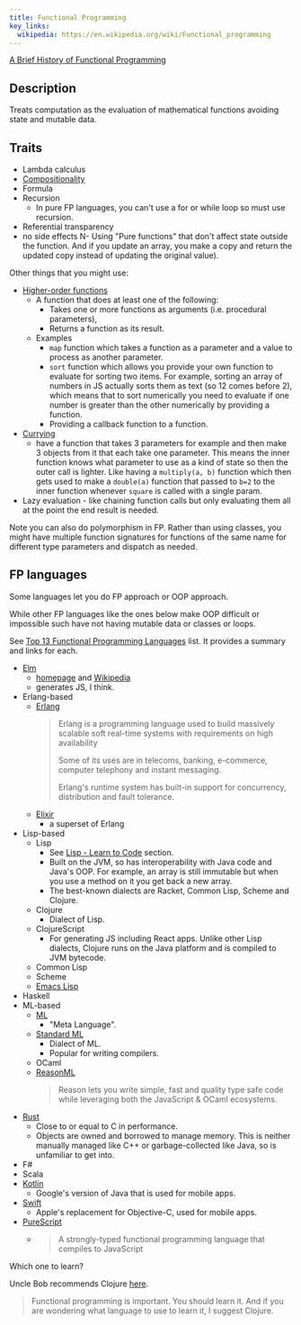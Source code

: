 ```yaml
---
title: Functional Programming
key_links:
  wikipedia: https://en.wikipedia.org/wiki/Functional_programming
---
```



[A Brief History of Functional Programming](http://www.cse.psu.edu/~gxt29//historyOfFP/historyOfFP.html)


## Description

Treats computation as the evaluation of mathematical functions avoiding state and mutable data.


## Traits

- Lambda calculus
- [Compositionality](https://en.m.wikipedia.org/wiki/Function_composition_(computer_science))
- Formula
- Recursion
    - In pure FP languages, you can't use a for or while loop so must use recursion.
- Referential transparency
- no side effects
  N- Using "Pure functions" that don't affect state outside the function. And if you update an array, you make a copy and return the updated copy instead of updating the original value).

Other things that you might use:

- [Higher-order functions](https://en.m.wikipedia.org/wiki/Higher-order_function)
    - A function that does at least one of the following:
       - Takes one or more functions as arguments (i.e. procedural parameters),
       - Returns a function as its result.
    - Examples
        - `map` function which takes a function as a parameter and a value to process as another parameter.
        - `sort` function which allows you provide your own function to evaluate for sorting two items. For example, sorting an array of numbers in JS actually sorts them as text (so 12 comes before 2), which means that to sort numerically you need to evaluate if one number is greater than the other numerically by providing a function.
        - Providing a callback function to a function.
- [Currying](https://en.m.wikipedia.org/wiki/Currying)
    - have a function that takes 3 parameters for example and then make 3 objects from it that each take one parameter. This means the inner function knows what parameter to use as a kind of state so then the outer call is lighter. Like having a `multiply(a, b)` function which then gets used to make a `double(a)` function that passed to `b=2` to the inner function whenever `square` is called with a single param.
- Lazy evaluation - like chaining function calls but only evaluating them all at the point the end result is needed.

Note you can also do polymorphism in FP. Rather than using classes, you might have multiple function signatures for functions of the same name for different type parameters and dispatch as needed.


## FP languages

Some languages let you do FP approach or OOP approach.

While other FP languages like the ones below make OOP difficult or impossible such have not having mutable data or classes or loops.

See [Top 13 Functional Programming Languages](https://purelyfunctional.tv/functional-programming-languages/) list. It provides a summary and links for each.

- [Elm](https://github.com/MichaelCurrin/learn-to-code/tree/master/en/topics/scripting_languages/Elm)
    - [homepage](https://elm-lang.org/) and [Wikipedia](https://en.wikipedia.org/wiki/Elm_(programming_language))
    - generates JS, I think.
- Erlang-based
    - [Erlang](https://www.erlang.org/)
        > Erlang is a programming language used to build massively scalable soft real-time systems with requirements on high availability
        >
        > Some of its uses are in telecoms, banking, e-commerce, computer telephony and instant messaging.
        >
        > Erlang's runtime system has built-in support for concurrency, distribution and fault tolerance.
    - [Elixir](https://github.com/MichaelCurrin/learn-to-code/tree/master/en/topics/scripting_languages/Elixir)
        - a superset of Erlang
- Lisp-based
    - Lisp
        - See [Lisp - Learn to Code](https://github.com/MichaelCurrin/learn-to-code/tree/master/en/topics/scripting_languages/Lisp) section.
        - Built on the JVM, so has interoperability with Java code and Java's OOP. For example, an array is still immutable but when you use a method on it you get back a new array.
        - The best-known dialects are Racket, Common Lisp, Scheme and Clojure.
    - Clojure
        - Dialect of Lisp.
    - ClojureScript
        - For generating JS including React apps. Unlike other Lisp dialects, Clojure runs on the Java platform and is compiled to JVM bytecode.
    - Common Lisp
    - Scheme
    - [Emacs Lisp](https://en.wikipedia.org/wiki/Emacs_Lisp)
- Haskell
- ML-based
    - [ML](https://en.m.wikipedia.org/wiki/ML_(programming_language))
        - "Meta Language".
    - [Standard ML](https://en.m.wikipedia.org/wiki/Standard_ML)
        - Dialect of ML.
        - Popular for writing compilers.
    - OCaml
    - [ReasonML](https://reasonml.github.io/)
        > Reason lets you write simple, fast and quality type safe code while leveraging both the JavaScript & OCaml ecosystems.
- [Rust](https://github.com/MichaelCurrin/learn-to-code/tree/master/en/topics/scripting_languages/Rust)
    - Close to or equal to C in performance.
    - Objects are owned and borrowed to manage memory. This is neither manually managed like C++ or garbage-collected like Java, so is unfamiliar to get into.
- F#
- Scala
- [Kotlin](https://github.com/MichaelCurrin/learn-to-code/tree/master/en/topics/mobile/Kotlin)
    - Google's version of Java that is used for mobile apps.
- [Swift](https://github.com/MichaelCurrin/learn-to-code/tree/master/en/topics/mobile/Kotlin)
    - Apple's replacement for Objective-C, used for mobile apps.
- [PureScript](https://www.purescript.org/)
    - > A strongly-typed functional programming language that compiles to JavaScript


Which one to learn?

Uncle Bob recommends Clojure [here](https://blog.cleancoder.com/uncle-bob/2017/07/11/PragmaticFunctionalProgramming.html).

> Functional programming is important. You should learn it. And if you are wondering what language to use to learn it, I suggest Clojure.
